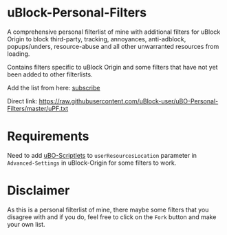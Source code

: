 # uBlock-Personal-Filters

A comprehensive personal filterlist of mine with additional filters for uBlock Origin to block third-party, tracking, annoyances, anti-adblock, popups/unders, resource-abuse and all other unwarranted resources from loading.

Contains filters specific to uBlock Origin and some filters that have not yet been added to other filterlists.

Add the list from here: [subscribe](https://subscribe.adblockplus.org/?location=https://raw.githubusercontent.com/uBlock-user/uBO-Personal-Filters/master/uPF.txt&title=uBO-Personal-Filters)

Direct link: https://raw.githubusercontent.com/uBlock-user/uBO-Personal-Filters/master/uPF.txt

# Requirements 

Need to add [uBO-Scriptlets](https://raw.githubusercontent.com/uBlock-user/uBO-Scriptlets/master/scriptlets.txt) to `userResourcesLocation` parameter in `Advanced-Settings` in uBlock-Origin for some filters to work.

# Disclaimer 

As this is a personal filterlist of mine, there maybe some filters that you disagree with and if you do, feel free to click on the `Fork` button and make your own list.
